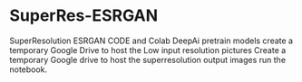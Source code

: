 # SuperRes-ESRGAN
SuperResolution ESRGAN CODE and Colab
DeepAi pretrain models
create a temporary Google Drive to host the Low input resolution pictures
Create a temporary Google drive to host the superresolution output images
run the notebook.
